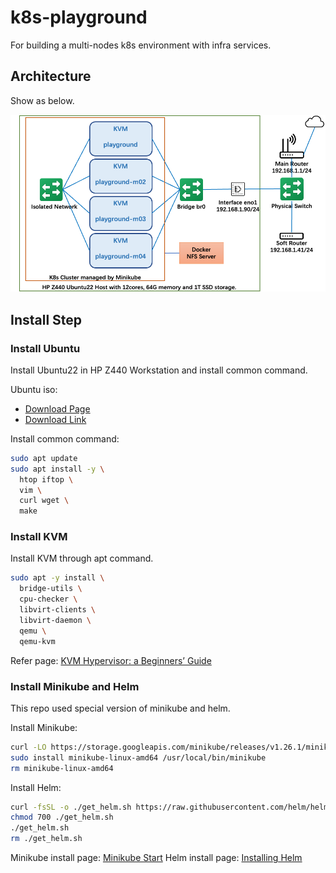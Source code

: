 # k8s-playground
For building a multi-nodes k8s environment with infra services.

## Architecture

Show as below.

![](imgs/architecture.png)

## Install Step

### Install Ubuntu

Install Ubuntu22 in HP Z440 Workstation and install common command.

Ubuntu iso:
  
  * [Download Page](https://ubuntu.com/download/desktop)
  * [Download Link](https://ubuntu.osuosl.org/releases/22.04.1/ubuntu-22.04.1-desktop-amd64.iso)

Install common command:

```bash
sudo apt update
sudo apt install -y \
  htop iftop \
  vim \
  curl wget \
  make
```

### Install KVM

Install KVM through apt command.

```bash
sudo apt -y install \
  bridge-utils \
  cpu-checker \
  libvirt-clients \
  libvirt-daemon \
  qemu \
  qemu-kvm
```

Refer page: [KVM Hypervisor: a Beginners’ Guide](https://ubuntu.com/blog/kvm-hyphervisor)

### Install Minikube and Helm

This repo used special version of minikube and helm.

Install Minikube:

```bash
curl -LO https://storage.googleapis.com/minikube/releases/v1.26.1/minikube-linux-amd64
sudo install minikube-linux-amd64 /usr/local/bin/minikube
rm minikube-linux-amd64
```

Install Helm:

```bash
curl -fsSL -o ./get_helm.sh https://raw.githubusercontent.com/helm/helm/main/scripts/get-helm-3
chmod 700 ./get_helm.sh
./get_helm.sh
rm ./get_helm.sh
```

Minikube install page: [Minikube Start](https://minikube.sigs.k8s.io/docs/start/)
Helm install page: [Installing Helm](https://helm.sh/docs/intro/install/)

